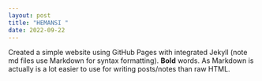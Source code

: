 ```yaml
--- 
layout: post 
title: "HEMANSI " 
date: 2022-09-22 
--- 
```

 
Created a simple website using GitHub Pages with integrated Jekyll (note md files use Markdown for syntax 
formatting).  **Bold** words.  As Markdown is actually is a lot easier to use for writing posts/notes than raw 
HTML. 
